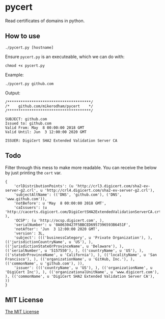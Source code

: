 # pycert

Read certificates of domains in python.

## How to use

`./pycert.py [hostname]`

Ensure `pycert.py` is an executeable, which we can do with:

`chmod +x pycert.py`

Example:

`./pycert.py github.com`

Output:

```
/**************************************/
/*    github.com/mikerodham/pycert    */
/**************************************/

SUBJECT: github.com
Issued to: github.com
Valid From: May  8 00:00:00 2018 GMT
Valid Until: Jun  3 12:00:00 2020 GMT

ISSUER: DigiCert SHA2 Extended Validation Server CA
```

## Todo

Filter through this mess to make more readable.
You can receive the below by just printing the `cert` var.

```
{
    'crlDistributionPoints': (u 'http://crl3.digicert.com/sha2-ev-server-g2.crl', u 'http://crl4.digicert.com/sha2-ev-server-g2.crl'),
    'subjectAltName': (('DNS', 'github.com'), ('DNS', 'www.github.com')),
    'notBefore': u 'May  8 00:00:00 2018 GMT',
    'caIssuers': (u 'http://cacerts.digicert.com/DigiCertSHA2ExtendedValidationServerCA.crt', ),
    'OCSP': (u 'http://ocsp.digicert.com', ),
    'serialNumber': u '0A0630427F5BBCED6957396593B6451F',
    'notAfter': 'Jun  3 12:00:00 2020 GMT',
    'version': 3L,
    'subject': ((('businessCategory', u 'Private Organization'), ), (('jurisdictionCountryName', u 'US'), ), (('jurisdictionStateOrProvinceName', u 'Delaware'), ), (('serialNumber', u '5157550'), ), (('countryName', u 'US'), ), (('stateOrProvinceName', u 'California'), ), (('localityName', u 'San Francisco'), ), (('organizationName', u 'GitHub, Inc.'), ), (('commonName', u 'github.com'), )),
    'issuer': ((('countryName', u 'US'), ), (('organizationName', u 'DigiCert Inc'), ), (('organizationalUnitName', u 'www.digicert.com'), ), (('commonName', u 'DigiCert SHA2 Extended Validation Server CA'), ))
}
```

## MIT License
[The MIT License](http://opensource.org/licenses/MIT)
